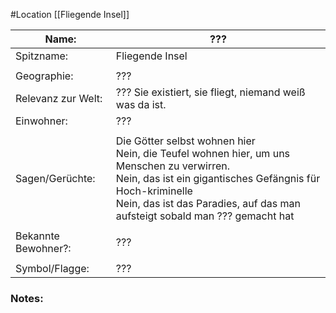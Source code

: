 #Location [[Fliegende Insel]]

| Name:               | ???                                                                                                                                                                                                                                          |
| ------------------- | -------------------------------------------------------------------------------------------------------------------------------------------------------------------------------------------------------------------------------------------- |
| Spitzname:          | Fliegende Insel                                                                                                                                                                                                                              |
|                     |                                                                                                                                                                                                                                              |
| Geographie:         | ???                                                                                                                                                                                                                                          |
| Relevanz zur Welt:  | ??? Sie existiert, sie fliegt, niemand weiß was da ist.                                                                                                                                                                                      |
| Einwohner:          | ???                                                                                                                                                                                                                                          |
|                     |                                                                                                                                                                                                                                              |
| Sagen/Gerüchte:     | Die Götter selbst wohnen hier<br>Nein, die Teufel wohnen hier, um uns Menschen zu verwirren.<br>Nein, das ist ein gigantisches Gefängnis für Hoch-kriminelle<br>Nein, das ist das Paradies, auf das man aufsteigt sobald man ??? gemacht hat |
|                     |                                                                                                                                                                                                                                              |
| Bekannte Bewohner?: | ???                                                                                                                                                                                                                                          |
|                     |                                                                                                                                                                                                                                              |
| Symbol/Flagge:      | ???                                                                                                                                                                                                                                          |
### Notes:


